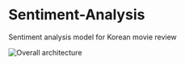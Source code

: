 # Sentiment-Analysis

Sentiment analysis model for Korean movie review

![Overall architecture](https://user-images.githubusercontent.com/77040327/119285231-8e0b3d80-bc7c-11eb-9933-3d0a1a67ca3f.png, "Overall architecture of our model")
